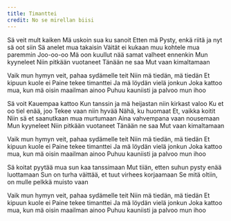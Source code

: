 ```yaml
---
title: Timanttei
credit: No se mirellan biisi
---
```


Sä veit mult kaiken
Mä uskoin sua ku sanoit
Etten mä
Pysty, enkä riitä ja nyt sä oot siin
Sä anelet mua takaisin
Väität ei kukaan muu kohtele mua paremmin
Joo-oo-oo
Mä oon kuullut nää samat valheet ennenkin
Mun kyyneleet
Niin pitkään vuotaneet
Tänään ne saa
Mut vaan kimaltamaan

Vaik mun hymyn veit, pahaa sydämelle teit
Niin mä tiedän, mä tiedän
Et kipuun kuole ei
Paine tekee timanttei
Ja mä löydän vielä jonkun
Joka kattoo mua, kun mä oisin maailman ainoo
Puhuu kauniisti ja palvoo mun ihoo

Sä voit
Kauempaa kattoo
Kun tanssin ja mä heijastan niin kirkast valoo
Ku et oo tiel enää, joo
Tekee vaan niin hyvää
Nähä, ku huomaat
Et, vaikka koitit
Niin sä et saanutkaan mua murtumaan
Aina vahvempana vaan nousemaan
Mun kyyneleet
Niin pitkään vuotaneet
Tänään ne saa
Mut vaan kimaltamaan

Vaik mun hymyn veit, pahaa sydämelle teit
Niin mä tiedän, mä tiedän
Et kipuun kuole ei
Paine tekee timanttei
Ja mä löydän vielä jonkun
Joka kattoo mua, kun mä oisin maailman ainoo
Puhuu kauniisti ja palvoo mun ihoo

Sä koitat pyytää mua sun kaa tanssimaan
Mut tiiän, etten suhun pysty enää luottamaan
Sun on turha väittää, et tuut virhees korjaamaan
Se mitä oltiin, on mulle pelkkä muisto vaan

Vaik mun hymyn veit, pahaa sydämelle teit
Niin mä tiedän, mä tiedän
Et kipuun kuole ei
Paine tekee timanttei
Ja mä löydän vielä jonkun
Joka kattoo mua, kun mä oisin maailman ainoo
Puhuu kauniisti ja palvoo mun ihoo
